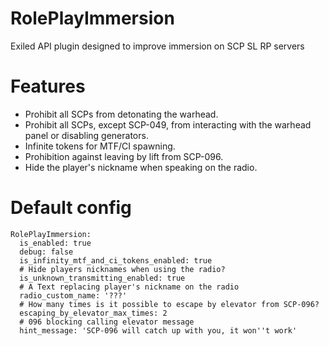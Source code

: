 # RolePlayImmersion
Exiled API plugin designed to improve immersion on SCP SL RP servers

# Features
- Prohibit all SCPs from detonating the warhead.
- Prohibit all SCPs, except SCP-049, from interacting with the warhead panel or disabling generators.
- Infinite tokens for MTF/CI spawning.
- Prohibition against leaving by lift from SCP-096.
- Hide the player's nickname when speaking on the radio.

# Default config
```
RolePlayImmersion:
  is_enabled: true
  debug: false
  is_infinity_mtf_and_ci_tokens_enabled: true
  # Hide players nicknames when using the radio?
  is_unknown_transmitting_enabled: true
  # A Text replacing player's nickname on the radio
  radio_custom_name: '???'
  # How many times is it possible to escape by elevator from SCP-096?
  escaping_by_elevator_max_times: 2
  # 096 blocking calling elevator message
  hint_message: 'SCP-096 will catch up with you, it won''t work'
```
